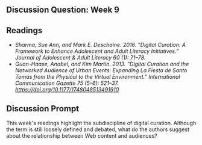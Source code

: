 ## Discussion Question: Week 9

## Readings 

- *Sharma, Sue Ann, and Mark E. Deschaine. 2016. “Digital Curation: A Framework to Enhance Adolescent and Adult Literacy Initiatives.” Journal of Adolescent & Adult Literacy 60 (1): 71–78.*
- *Quan-Haase, Anabel, and Kim Martin. 2013. “Digital Curation and the Networked Audience of Urban Events: Expanding La Fiesta de Santo Tomás from the Physical to the Virtual Environment.” International Communication Gazette 75 (5–6): 521–37. https://doi.org/10.1177/1748048513491910*

## Discussion Prompt

This week's readings highlight the subdiscipline of digital curation. Although the term is still loosely defined and debated, what do the authors suggest about the relationship between Web content and audiences?
